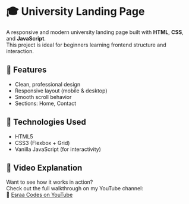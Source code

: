 # 🎓 University Landing Page

A responsive and modern university landing page built with **HTML**, **CSS**, and **JavaScript**.  
This project is ideal for beginners learning frontend structure and interaction.

## 🌟 Features

- Clean, professional design
- Responsive layout (mobile & desktop)
- Smooth scroll behavior
- Sections: Home, Contact

## 🚀 Technologies Used

- HTML5
- CSS3 (Flexbox + Grid)
- Vanilla JavaScript (for interactivity)

## 🎥 Video Explanation

Want to see how it works in action?  
Check out the full walkthrough on my YouTube channel:  
🔗 [Esraa Codes on YouTube](https://www.youtube.com/@EsraaCodes-e7j/videos)



